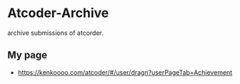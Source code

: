 # Atcoder-Archive
archive submissions of atcorder.

## My page
- https://kenkoooo.com/atcoder/#/user/dragn?userPageTab=Achievement
